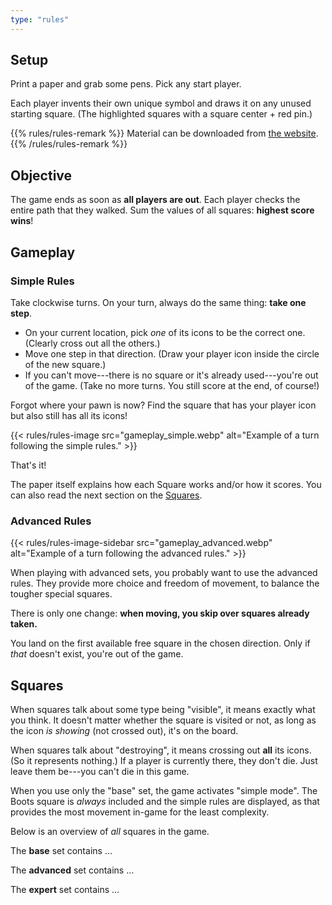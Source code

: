 ```yaml
---
type: "rules"
---
```


## Setup

Print a paper and grab some pens. Pick any start player.

Each player invents their own unique symbol and draws it on any unused starting square. (The highlighted squares with a square center + red pin.)

{{% rules/rules-remark %}}
Material can be downloaded from [the website](https://pandaqi.com/the-mist/).
{{% /rules/rules-remark %}}


## Objective

The game ends as soon as **all players are out**. Each player checks the entire path that they walked. Sum the values of all squares: **highest score wins**!


## Gameplay

### Simple Rules

Take clockwise turns. On your turn, always do the same thing: **take one step**. 

* On your current location, pick _one_ of its icons to be the correct one. (Clearly cross out all the others.)
* Move one step in that direction. (Draw your player icon inside the circle of the new square.)
* If you can't move---there is no square or it's already used---you're out of the game. (Take no more turns. You still score at the end, of course!)

Forgot where your pawn is now? Find the square that has your player icon but also still has all its icons!

{{< rules/rules-image src="gameplay_simple.webp" alt="Example of a turn following the simple rules." >}}

That's it!

The paper itself explains how each Square works and/or how it scores. You can also read the next section on the [Squares](#squares).


### Advanced Rules

{{< rules/rules-image-sidebar src="gameplay_advanced.webp" alt="Example of a turn following the advanced rules." >}}

When playing with advanced sets, you probably want to use the advanced rules. They provide more choice and freedom of movement, to balance the tougher special squares.

There is only one change: **when moving, you skip over squares already taken.** 

You land on the first available free square in the chosen direction. Only if _that_ doesn't exist, you're out of the game.




## Squares

When squares talk about some type being "visible", it means exactly what you think. It doesn't matter whether the square is visited or not, as long as the icon _is showing_ (not crossed out), it's on the board.

When squares talk about "destroying", it means crossing out **all** its icons. (So it represents nothing.) If a player is currently there, they don't die. Just leave them be---you can't die in this game.

When you use only the "base" set, the game activates "simple mode". The Boots square is _always_ included and the simple rules are displayed, as that provides the most movement in-game for the least complexity.

Below is an overview of _all_ squares in the game.

The **base** set contains ...

<div data-table="base"></div>

The **advanced** set contains ...

<div data-table="advanced"></div>

The **expert** set contains ...

<div data-table="expert"></div>

